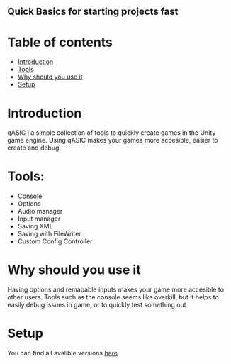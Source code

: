 ## Quick Basics for starting projects fast

# Table of contents
* [Introduction](#introduction)
* [Tools](#tools)
* [Why should you use it](#why-should-you-use-it)
* [Setup](#setup)

# Introduction
qASIC i a simple collection of tools to quickly create games in the Unity game engine. Using qASIC makes your games more accesible, easier to create and debug.

# Tools:
* Console
* Options
* Audio manager
* Input manager
* Saving XML
* Saving with FileWriter
* Custom Config Controller

# Why should you use it
Having options and remapable inputs makes your game more accesible to other users. Tools such as the console seems like overkill, but it helps to easily debug issues in game, or to quickly test something out.

# Setup
You can find all avalible versions [here](https://github.com/DockFrankenstein/qASIC/releases)
